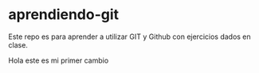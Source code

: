 # aprendiendo-git
Este repo es para aprender a utilizar GIT y Github con ejercicios dados en clase.

Hola este es mi primer cambio